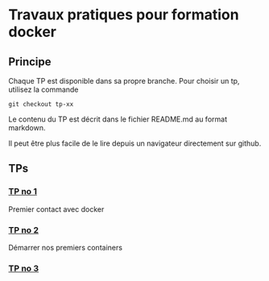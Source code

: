 # Travaux pratiques pour formation docker

## Principe
Chaque TP est disponible dans sa propre branche.
Pour choisir un tp, utilisez la commande
```
git checkout tp-xx
```

Le contenu du TP est décrit dans le fichier README.md au format markdown.

Il peut être plus facile de le lire depuis un navigateur directement sur github.


## TPs

### [TP no 1](https://github.com/jcanongfi/docker_tp/tree/tp-01)
Premier contact avec docker

### [TP no 2](https://github.com/jcanongfi/docker_tp/tree/tp-02)
Démarrer nos premiers containers

### [TP no 3](https://github.com/jcanongfi/docker_tp/tree/tp-03)




